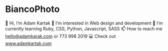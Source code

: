 # BiancoPhoto

👋 Hi, I’m Adam Kartak
👀 I’m interested in Web design and development
🌱 I’m currently learning Ruby, CSS, Python, Javascript, SASS
📫 How to reach me hello@adamkarak.com or 773 998 2019
💻 Check out www.adamkartak.com